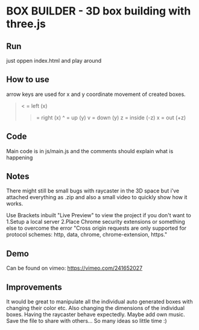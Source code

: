 # BOX BUILDER - 3D box building with three.js

## Run
just oppen index.html and play around

## How to use
arrow keys are used for x and y coordinate movement of created boxes.

> < = left (x)
>> = right (x)
^ = up (y)
v = down (y)
z = inside (-z)
x = out (+z)

## Code
Main code is in js/main.js and the comments should explain what is happening

## Notes
There might still be small bugs with raycaster in the 3D space but i’ve attached everything as .zip and also a small video to quickly show how it works.

Use Brackets inbuilt "Live Preview" to view the project if you don't want to 1.Setup a local server 2.Place Chrome security extensions or something else to overcome the error "Cross origin requests are only supported for protocol schemes: http, data, chrome, chrome-extension, https."

## Demo
Can be found on vimeo: https://vimeo.com/241652027

## Improvements
It would be great to manipulate all the individual auto generated boxes with changing their color etc. Also changing the dimensions of the individual boxes. Having the raycaster behave expectedly. Maybe add own music. Save the file to share with others... So many ideas so little time :)
